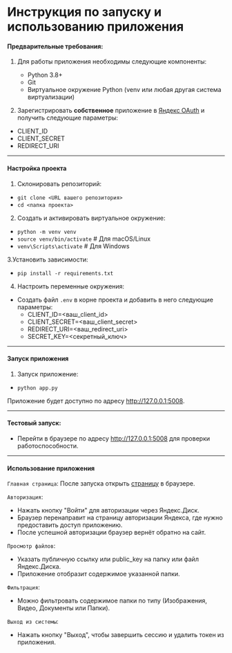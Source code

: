 # Инструкция по запуску и использованию приложения

#### Предварительные требования:
1. Для работы приложения необходимы следующие компоненты:
   - Python 3.8+
   - Git
   - Виртуальное окружение Python (venv или любая другая система виртуализации)
   

2. Зарегистрировать __собственное__ приложение в [Яндекс OAuth](https://oauth.yandex.ru/) и получить следующие параметры:
- CLIENT_ID
- CLIENT_SECRET
- REDIRECT_URI

***

#### Настройка проекта

1. Склонировать репозиторий:
- `git clone <URL вашего репозитория>`
- `cd <папка проекта>`

2. Создать и активировать виртуальное окружение:
- `python -m venv venv`
- `source venv/bin/activate`  # Для macOS/Linux
- `venv\Scripts\activate`     # Для Windows

3.Установить зависимости:
- `pip install -r requirements.txt`

4. Настроить переменные окружения:
- Создать файл `.env` в корне проекта и добавить в него следующие параметры:
  - CLIENT_ID=<ваш_client_id>
  - CLIENT_SECRET=<ваш_client_secret>
  - REDIRECT_URI=<ваш_redirect_uri>
  - SECRET_KEY=<секретный_ключ>
  
***

#### Запуск приложения
1. Запуск приложение:
- `python app.py`

Приложение будет доступно по адресу http://127.0.0.1:5008.

***

#### Тестовый запуск: 
- Перейти в браузере по адресу http://127.0.0.1:5008 для проверки работоспособности.

***

#### Использование приложения
`Главная страница`: После запуска открыть [страницу](http://127.0.0.1:5008) в браузере.

`Авторизация`:
- Нажать кнопку "Войти" для авторизации через Яндекс.Диск.
- Браузер перенаправит на страницу авторизации Яндекса, где нужно предоставить доступ приложению.
- После успешной авторизации браузер вернёт обратно на сайт.

`Просмотр файлов`:
- Указать публичную ссылку или public_key на папку или файл Яндекс.Диска.
- Приложение отобразит содержимое указанной папки.

`Фильтрация`:
- Можно фильтровать содержимое папки по типу (Изображения, Видео, Документы или Папки).

`Выход из системы`:
- Нажать кнопку "Выход", чтобы завершить сессию и удалить токен из приложения.